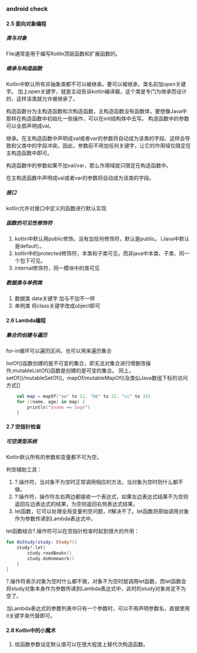 ### android check


#### 2.5 面向对象编程

##### 类与对象
File通常是用于编写Kotlin顶层函数和扩展函数的。

##### 继承与构造函数
Kotlin中默认所有非抽象类都不可以被继承。要可以被继承，类名前加open关键字。
加上open关键字，就是主动告诉kotlin编译器，这个类是专门为继承而设计的，这样该类就允许被继承了。

构造函数分为主构造函数和次构造函数，主构造函数没有函数体，要想像Java中那样在构造函数中初始化一些操作，可以在init结构体中去写。
构造函数中的参数可以全部声明成val。

继承。在主构造函数中声明成val或者var的参数将自动成为该类的字段，这样会导致和父类中的字段冲突。因此，参数前不用加任何关键字，让它的作用域仅限定在主构造函数中即可。

构造函数中的参数如果不加val/var，那么作用域就只限定在构造函数中。

在主构造函数中声明成val或者var的参数将自动成为该类的字段。

##### 接口
kotlin允许对接口中定义的函数进行默认实现

##### 函数的可见性修饰符
1. kotlin中默认用public修饰，没有加任何修饰符，默认是public。（Java中默认是default）。
2. kotlin中的protected修饰符，本类和子类可见，而非java中本类、子类、同一个包下可见。
3. internal修饰符，同一模块中的类可见

##### 数据类与单例类
1. 数据类 data关键字 加与不加不一样
2. 单例类 将class关键字改成object即可

#### 2.6 Lambda编程

##### 集合的创建与遍历
for-in循环可以遍历区间，也可以用来遍历集合

listOf()函数创建的是不可变的集合，即无法对集合进行增删改操作;mutableListOf()函数是创建的是可变的集合。
同上，setOf()/mutableSetOf()。mapOf/mutableMapOf()及类似Java数组下标的访问方式[]
```kotlin
    val map = mapOf("aa" to 11, "bb" to 22, "cc" to 33)
    for ((name, age) in map) {
        println("$name == $age")
    }
```

#### 2.7 空指针检查

##### 可空类型系统
Kotlin默认所有的参数和变量都不可为空。

判空辅助工具：
1. ?.操作符，当对象不为空时正常调用相应的方法，当对象为空时则什么都不做。
2. ?:操作符，操作符左右两边都接收一个表达式，如果左边表达式结果不为空则返回左边表达式的结果，为空则返回右侧表达式结果。
3. let函数，它可以处理全局变量判空问题，if解决不了。let函数将原始调用对象作为参数传递到Lambda表达式中。

let函数结合?.操作符可以在空指针检查时起到很大的作用：
```Kotlin
fun doStudy(study: Study?){
    study?.let{
        study.readBooks()
        study.doHomework()
    }
}
```
?.操作符表示对象为空时什么都不做，对象不为空时就调用let函数，而let函数会将study对象本身作为参数传递到Lambda表达式中，此时的study对象肯定不为空了。

当Lambda表达式的参数列表中只有一个参数时，可以不用声明参数名，直接使用it关键字来代替即可。

#### 2.8 Kotlin中的小魔术

1. 给函数参数设定默认值可以在很大程度上替代次构造函数。

